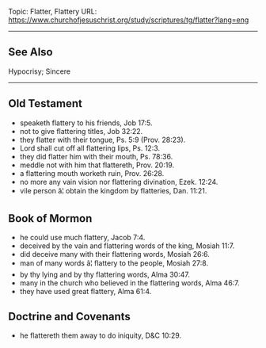 Topic: Flatter, Flattery
URL: https://www.churchofjesuschrist.org/study/scriptures/tg/flatter?lang=eng

---

## See Also

Hypocrisy; Sincere

---

## Old Testament

- speaketh flattery to his friends, Job 17:5.
- not to give flattering titles, Job 32:22.
- they flatter with their tongue, Ps. 5:9 (Prov. 28:23).
- Lord shall cut off all flattering lips, Ps. 12:3.
- they did flatter him with their mouth, Ps. 78:36.
- meddle not with him that flattereth, Prov. 20:19.
- a flattering mouth worketh ruin, Prov. 26:28.
- no more any vain vision nor flattering divination, Ezek. 12:24.
- vile person â¦ obtain the kingdom by flatteries, Dan. 11:21.

## Book of Mormon

- he could use much flattery, Jacob 7:4.
- deceived by the vain and flattering words of the king, Mosiah 11:7.
- did deceive many with their flattering words, Mosiah 26:6.
- man of many words â¦ flattery to the people, Mosiah 27:8.
- by thy lying and by thy flattering words, Alma 30:47.
- many in the church who believed in the flattering words, Alma 46:7.
- they have used great flattery, Alma 61:4.

## Doctrine and Covenants

- he flattereth them away to do iniquity, D&C 10:29.

